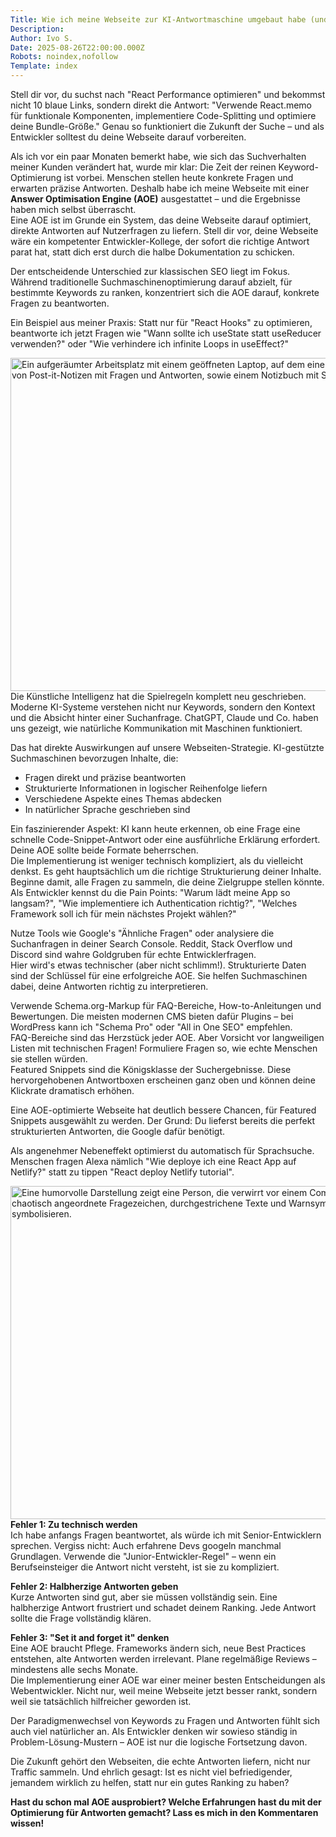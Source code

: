 ```yaml
---
Title: Wie ich meine Webseite zur KI-Antwortmaschine umgebaut habe (und warum du das auch tun solltest)
Description: 
Author: Ivo S.
Date: 2025-08-26T22:00:00.000Z
Robots: noindex,nofollow
Template: index
---
```

<p>Stell dir vor, du suchst nach "React Performance optimieren" und bekommst nicht 10 blaue Links, sondern direkt die Antwort: "Verwende React.memo für funktionale Komponenten, implementiere Code-Splitting und optimiere deine Bundle-Größe." Genau so funktioniert die Zukunft der Suche – und als Entwickler solltest du deine Webseite darauf vorbereiten.</p>

<p>Als ich vor ein paar Monaten bemerkt habe, wie sich das Suchverhalten meiner Kunden verändert hat, wurde mir klar: Die Zeit der reinen Keyword-Optimierung ist vorbei. Menschen stellen heute konkrete Fragen und erwarten präzise Antworten. Deshalb habe ich meine Webseite mit einer <strong>Answer Optimisation Engine (AOE)</strong> ausgestattet – und die Ergebnisse haben mich selbst überrascht.<br>
Eine AOE ist im Grunde ein System, das deine Webseite darauf optimiert, direkte Antworten auf Nutzerfragen zu liefern. Stell dir vor, deine Webseite wäre ein kompetenter Entwickler-Kollege, der sofort die richtige Antwort parat hat, statt dich erst durch die halbe Dokumentation zu schicken.</p>

<p>Der entscheidende Unterschied zur klassischen SEO liegt im Fokus. Während traditionelle Suchmaschinenoptimierung darauf abzielt, für bestimmte Keywords zu ranken, konzentriert sich die AOE darauf, konkrete Fragen zu beantworten.</p>

<p>Ein Beispiel aus meiner Praxis: Statt nur für "React Hooks" zu optimieren, beantworte ich jetzt Fragen wie "Wann sollte ich useState statt useReducer verwenden?" oder "Wie verhindere ich infinite Loops in useEffect?"</p>

<p><a href="https://media2.dev.to/dynamic/image/width=800%2Cheight=%2Cfit=scale-down%2Cgravity=auto%2Cformat=auto/https%3A%2F%2Fdev-to-uploads.s3.amazonaws.com%2Fuploads%2Farticles%2Fvdz0yoy3dycm0xl1f1lr.webp" class="article-body-image-wrapper"><img src="https://media2.dev.to/dynamic/image/width=800%2Cheight=%2Cfit=scale-down%2Cgravity=auto%2Cformat=auto/https%3A%2F%2Fdev-to-uploads.s3.amazonaws.com%2Fuploads%2Farticles%2Fvdz0yoy3dycm0xl1f1lr.webp" alt="Ein aufgeräumter Arbeitsplatz mit einem geöffneten Laptop, auf dem eine Website-Struktur zu sehen ist, umgeben von Post-it-Notizen mit Fragen und Antworten, sowie einem Notizbuch mit Skizzen für FAQ-Sektionen." width="800" height="533"></a><br>
Die Künstliche Intelligenz hat die Spielregeln komplett neu geschrieben. Moderne KI-Systeme verstehen nicht nur Keywords, sondern den Kontext und die Absicht hinter einer Suchanfrage. ChatGPT, Claude und Co. haben uns gezeigt, wie natürliche Kommunikation mit Maschinen funktioniert.</p>

<p>Das hat direkte Auswirkungen auf unsere Webseiten-Strategie. KI-gestützte Suchmaschinen bevorzugen Inhalte, die:</p>

<ul>
<li>Fragen direkt und präzise beantworten</li>
<li>Strukturierte Informationen in logischer Reihenfolge liefern</li>
<li>Verschiedene Aspekte eines Themas abdecken</li>
<li>In natürlicher Sprache geschrieben sind</li>
</ul>

<p>Ein faszinierender Aspekt: KI kann heute erkennen, ob eine Frage eine schnelle Code-Snippet-Antwort oder eine ausführliche Erklärung erfordert. Deine AOE sollte beide Formate beherrschen.<br>
Die Implementierung ist weniger technisch kompliziert, als du vielleicht denkst. Es geht hauptsächlich um die richtige Strukturierung deiner Inhalte.<br>
Beginne damit, alle Fragen zu sammeln, die deine Zielgruppe stellen könnte. Als Entwickler kennst du die Pain Points: "Warum lädt meine App so langsam?", "Wie implementiere ich Authentication richtig?", "Welches Framework soll ich für mein nächstes Projekt wählen?"</p>

<p>Nutze Tools wie Google's "Ähnliche Fragen" oder analysiere die Suchanfragen in deiner Search Console. Reddit, Stack Overflow und Discord sind wahre Goldgruben für echte Entwicklerfragen.<br>
Hier wird's etwas technischer (aber nicht schlimm!). Strukturierte Daten sind der Schlüssel für eine erfolgreiche AOE. Sie helfen Suchmaschinen dabei, deine Antworten richtig zu interpretieren.</p>

<p>Verwende Schema.org-Markup für FAQ-Bereiche, How-to-Anleitungen und Bewertungen. Die meisten modernen CMS bieten dafür Plugins – bei WordPress kann ich "Schema Pro" oder "All in One SEO" empfehlen.<br>
FAQ-Bereiche sind das Herzstück jeder AOE. Aber Vorsicht vor langweiligen Listen mit technischen Fragen! Formuliere Fragen so, wie echte Menschen sie stellen würden.<br>
Featured Snippets sind die Königsklasse der Suchergebnisse. Diese hervorgehobenen Antwortboxen erscheinen ganz oben und können deine Klickrate dramatisch erhöhen.</p>

<p>Eine AOE-optimierte Webseite hat deutlich bessere Chancen, für Featured Snippets ausgewählt zu werden. Der Grund: Du lieferst bereits die perfekt strukturierten Antworten, die Google dafür benötigt.</p>

<p>Als angenehmer Nebeneffekt optimierst du automatisch für Sprachsuche. Menschen fragen Alexa nämlich "Wie deploye ich eine React App auf Netlify?" statt zu tippen "React deploy Netlify tutorial".</p>

<p><a href="https://media2.dev.to/dynamic/image/width=800%2Cheight=%2Cfit=scale-down%2Cgravity=auto%2Cformat=auto/https%3A%2F%2Fdev-to-uploads.s3.amazonaws.com%2Fuploads%2Farticles%2Frex8rbrzi06zw02ycyy0.webp" class="article-body-image-wrapper"><img src="https://media2.dev.to/dynamic/image/width=800%2Cheight=%2Cfit=scale-down%2Cgravity=auto%2Cformat=auto/https%3A%2F%2Fdev-to-uploads.s3.amazonaws.com%2Fuploads%2Farticles%2Frex8rbrzi06zw02ycyy0.webp" alt="Eine humorvolle Darstellung zeigt eine Person, die verwirrt vor einem Computer sitzt, während um sie herum chaotisch angeordnete Fragezeichen, durchgestrichene Texte und Warnsymbole schweben, die typische AOE-Fehler symbolisieren." width="800" height="533"></a><br>
<strong>Fehler 1: Zu technisch werden</strong><br>
Ich habe anfangs Fragen beantwortet, als würde ich mit Senior-Entwicklern sprechen. Vergiss nicht: Auch erfahrene Devs googeln manchmal Grundlagen. Verwende die "Junior-Entwickler-Regel" – wenn ein Berufseinsteiger die Antwort nicht versteht, ist sie zu kompliziert.</p>

<p><strong>Fehler 2: Halbherzige Antworten geben</strong><br>
Kurze Antworten sind gut, aber sie müssen vollständig sein. Eine halbherzige Antwort frustriert und schadet deinem Ranking. Jede Antwort sollte die Frage vollständig klären.</p>

<p><strong>Fehler 3: "Set it and forget it" denken</strong><br>
Eine AOE braucht Pflege. Frameworks ändern sich, neue Best Practices entstehen, alte Antworten werden irrelevant. Plane regelmäßige Reviews – mindestens alle sechs Monate.<br>
Die Implementierung einer AOE war einer meiner besten Entscheidungen als Webentwickler. Nicht nur, weil meine Webseite jetzt besser rankt, sondern weil sie tatsächlich hilfreicher geworden ist.</p>

<p>Der Paradigmenwechsel von Keywords zu Fragen und Antworten fühlt sich auch viel natürlicher an. Als Entwickler denken wir sowieso ständig in Problem-Lösung-Mustern – AOE ist nur die logische Fortsetzung davon.</p>

<p>Die Zukunft gehört den Webseiten, die echte Antworten liefern, nicht nur Traffic sammeln. Und ehrlich gesagt: Ist es nicht viel befriedigender, jemandem wirklich zu helfen, statt nur ein gutes Ranking zu haben?</p>




<p><strong>Hast du schon mal AOE ausprobiert? Welche Erfahrungen hast du mit der Optimierung für Antworten gemacht? Lass es mich in den Kommentaren wissen!</strong></p>




